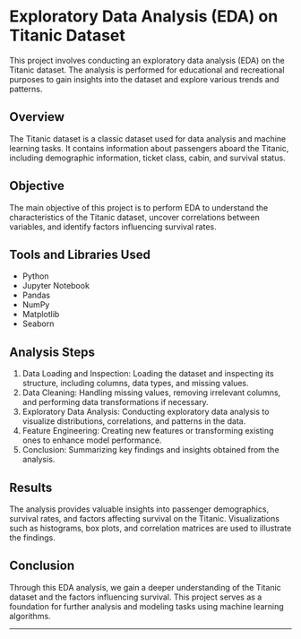 # Exploratory Data Analysis (EDA) on Titanic Dataset

This project involves conducting an exploratory data analysis (EDA) on the Titanic dataset. The analysis is performed for educational and recreational purposes to gain insights into the dataset and explore various trends and patterns.

## Overview

The Titanic dataset is a classic dataset used for data analysis and machine learning tasks. It contains information about passengers aboard the Titanic, including demographic information, ticket class, cabin, and survival status.

## Objective

The main objective of this project is to perform EDA to understand the characteristics of the Titanic dataset, uncover correlations between variables, and identify factors influencing survival rates.

## Tools and Libraries Used

- Python
- Jupyter Notebook
- Pandas
- NumPy
- Matplotlib
- Seaborn

## Analysis Steps

1. Data Loading and Inspection: Loading the dataset and inspecting its structure, including columns, data types, and missing values.
2. Data Cleaning: Handling missing values, removing irrelevant columns, and performing data transformations if necessary.
3. Exploratory Data Analysis: Conducting exploratory data analysis to visualize distributions, correlations, and patterns in the data.
4. Feature Engineering: Creating new features or transforming existing ones to enhance model performance.
5. Conclusion: Summarizing key findings and insights obtained from the analysis.

## Results

The analysis provides valuable insights into passenger demographics, survival rates, and factors affecting survival on the Titanic. Visualizations such as histograms, box plots, and correlation matrices are used to illustrate the findings.

## Conclusion

Through this EDA analysis, we gain a deeper understanding of the Titanic dataset and the factors influencing survival. This project serves as a foundation for further analysis and modeling tasks using machine learning algorithms.

---


